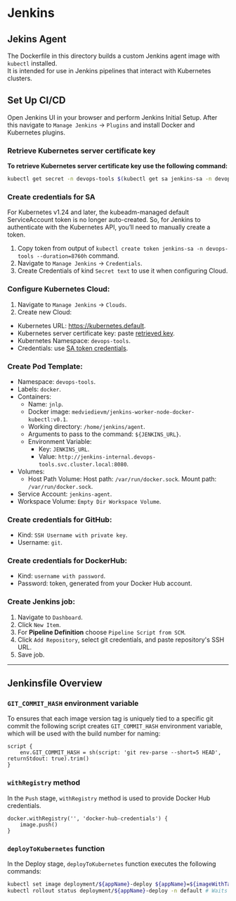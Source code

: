 # Jenkins

## Jekins Agent

The Dockerfile in this directory builds a custom Jenkins agent image with `kubectl` installed.  
It is intended for use in Jenkins pipelines that interact with Kubernetes clusters.

## Set Up CI/CD

Open Jenkins UI in your browser and perform Jenkins Initial Setup. After this navigate to `Manage Jenkins` -> `Plugins` and install Docker and Kubernetes plugins.

### Retrieve Kubernetes server certificate key

**To retrieve Kubernetes server certificate key use the following command:**

```sh
kubectl get secret -n devops-tools $(kubectl get sa jenkins-sa -n devops-tools -o jsonpath="{.secrets[0].name}") -o jsonpath="{.data['ca\.crt']}"
```

### Create credentials for SA

For Kubernetes v1.24 and later, the kubeadm-managed default ServiceAccount token is no longer auto-created.
So, for Jenkins to authenticate with the Kubernetes API, you’ll need to manually create a token.

1. Copy token from output of `kubectl create token jenkins-sa -n devops-tools --duration=8760h` command.
2. Navigate to `Manage Jenkins` -> `Credentials`.
3. Create Credentials of kind `Secret text` to use it when configuring Cloud.

### Configure Kubernetes Cloud:

1. Navigate to `Manage Jenkins` -> `Clouds`.
2. Create new Cloud:
- Kubernetes URL: https://kubernetes.default.
- Kubernetes server certificate key: paste [retrieved key](#retrieve-kubernetes-server-certificate-key).
- Kubernetes Namespace: `devops-tools`.
- Credentials: use [SA token credentials](#create-credentials-for-sa).

### Create Pod Template:

- Namespace: `devops-tools`.
- Labels: `docker`.
- Containers:
    - Name: `jnlp`.
    - Docker image: `medviedievm/jenkins-worker-node-docker-kubectl:v0.1`.
    - Working directory: `/home/jenkins/agent`.
    - Arguments to pass to the command: `${JENKINS_URL}`.
    - Environment Variable:
        - Key: `JENKINS_URL`.
        - Value: `http://jenkins-internal.devops-tools.svc.cluster.local:8080`.
- Volumes:
    - Host Path Volume:
        Host path: `/var/run/docker.sock`.
        Mount path: `/var/run/docker.sock`.
- Service Account: `jenkins-agent`.
- Workspace Volume: `Empty Dir Workspace Volume`.

### Create credentials for GitHub:

- Kind: `SSH Username with private key`.
- Username: `git`.

### Create credentials for DockerHub:

- Kind: `username with password`.
- Password: token, generated from your Docker Hub account.

### Create Jenkins job:

1. Navigate to `Dashboard`.
2. Click `New Item`.
3. For **Pipeline Definition** choose `Pipeline Script from SCM`.
4. Click `Add Repository`, select git credentials, and paste repository's SSH URL.
5. Save job.

---

## Jenkinsfile Overview

### `GIT_COMMIT_HASH` environment variable

To ensures that each image version tag is uniquely tied to a specific git commit the following script creates `GIT_COMMIT_HASH` environment variable, which will be used with the build number for naming:
```
script {
    env.GIT_COMMIT_HASH = sh(script: 'git rev-parse --short=5 HEAD', returnStdout: true).trim()
}
```

### `withRegistry` method

In the `Push` stage, `withRegistry` method is used to provide Docker Hub credentials.
```
docker.withRegistry('', 'docker-hub-credentials') {   
    image.push()
}
```

### `deployToKubernetes` function

In the Deploy stage, `deployToKubernetes` function executes the following commands:

```sh
kubectl set image deployment/${appName}-deploy ${appName}=${imageWithTag} --record -n default # # Updates the image of the deployment's container to the new version and records the change in rollout history
kubectl rollout status deployment/${appName}-deploy -n default # Waits for the rollout to complete and verifies that the deployment was successful
```
